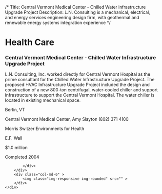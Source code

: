 /*
Title: Central Vermont Medical Center - Chilled Water Infrastructure Upgrade Project
Description: L.N. Consulting is a mechanical, electrical, and energy services engineering design firm, with geothermal and renewable energy systems integration experience
*/

# Health Care

<div>
	<div class="row">
		<div class="col-md-6" >
			<div class="well" >
				<h3>Central Vermont Medical Center - Chilled Water Infrastructure Upgrade Project</h3>
				<p>
   
   L.N. Consulting, Inc. worked directly for Central Vermont Hospital as the prime consultant for the Chilled Water Infrastructure Upgrade Project.  The proposed HVAC Infrastructure Upgrade Project included the design and construction of a new 800-ton centrifugal, water-cooled chiller and support infrastructure to support the Central Vermont Hospital.  The water chiller is located in existing mechanical space.
</p>
				<p>Berlin, VT</p>
				<p>Central Vermont Medical Center, Amy Slayton (802) 371 4100</p>
				<p>Morris Switzer Environments for Health</p>
				<p>E.F. Wall</p>
				<p>$1.0 million</p>
				<p>Completed 2004</p>
				<p></p>
				
			</div>
		</div>
		<div class="col-md-6" >
			<img class="img-responsive img-rounded" src="" >
		</div>
	</div>
</div>